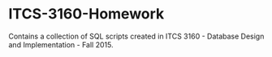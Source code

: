 # ITCS-3160-Homework
Contains a collection of SQL scripts created in ITCS 3160 - Database Design and Implementation - Fall 2015. 
